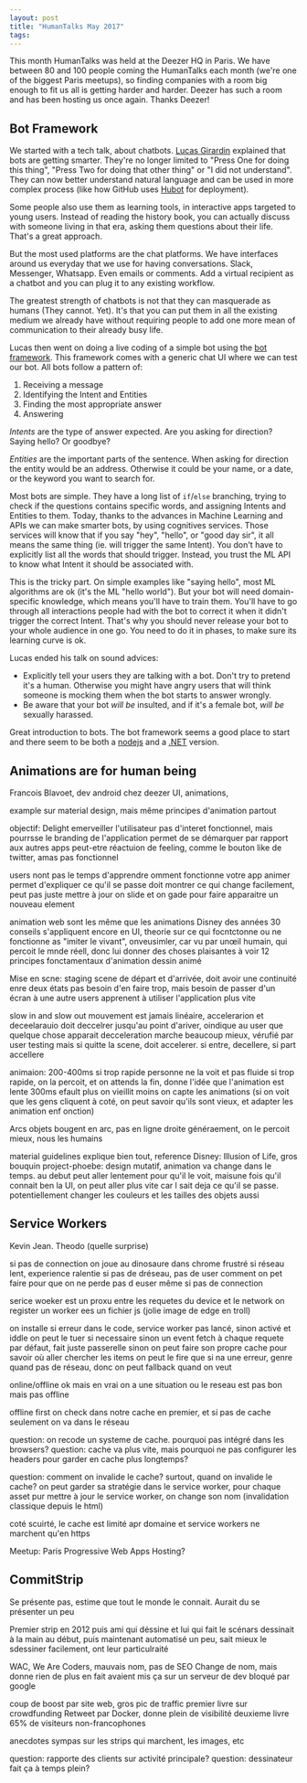 ```yaml
---
layout: post
title: "HumanTalks May 2017"
tags:
---
```


This month HumanTalks was held at the Deezer HQ in Paris. We have between 80 and
100 people coming the HumanTalks each month (we're one of the biggest Paris
meetups), so finding companies with a room big enough to fit us all is getting
harder and harder. Deezer has such a room and has been hosting us once again.
Thanks Deezer!

## Bot Framework

We started with a tech talk, about chatbots. [Lucas Girardin][1] explained that
bots are getting smarter. They're no longer limited to "Press One for doing this
thing", "Press Two for doing that other thing" or "I did not understand". They
can now better understand natural language and can be used in more complex
process (like how GitHub uses [Hubot][2] for deployment).

Some people also use them as learning tools, in interactive apps targeted to
young users. Instead of reading the history book, you can actually discuss with
someone living in that era, asking them questions about their life. That's
a great approach.

But the most used platforms are the chat platforms. We have interfaces
around us everyday that we use for having conversations. Slack, Messenger,
Whatsapp. Even emails or comments. Add a virtual recipient as a chatbot and you
can plug it to any existing workflow.

The greatest strength of chatbots is not that they can masquerade as humans
(They cannot. Yet). It's that you can put them in all the existing
medium we already have without requiring people to add one more mean of
communication to their already busy life.

Lucas then went on doing a live coding of a simple bot using the [bot
framework][3]. This framework comes with a generic chat UI where we can test our
bot. All bots follow a pattern of:

1. Receiving a message
2. Identifying the Intent and Entities
3. Finding the most appropriate answer
3. Answering

_Intents_ are the type of answer expected. Are you asking for direction? Saying
hello? Or goodbye?

_Entities_ are the important parts of the sentence. When asking
for direction the entity would be an address. Otherwise it could be your name,
or a date, or the keyword you want to search for.

Most bots are simple. They have a long list of `if`/`else` branching, trying to
check if the questions contains specific words, and assigning Intents and
Entities to them. Today, thanks to the advances in Machine Learning and APIs we
can make smarter bots, by using cognitives services. Those services will know
that if you say "hey", "hello", or "good day sir", it all means the same thing
(ie. will trigger the same Intent). You don't have to explicitly list all the
words that should trigger. Instead, you trust the ML API to know what Intent it
should be associated with.

This is the tricky part. On simple examples like "saying hello", most ML
algorithms are ok (it's the ML "hello world"). But your bot will need
domain-specific knowledge, which means you'll have to train them. You'll have to
go through all interactions people had with the bot to correct it when it didn't
trigger the correct Intent. That's why you should never release your bot to your
whole audience in one go. You need to do it in phases, to make sure its learning
curve is ok.

Lucas ended his talk on sound advices:

- Explicitly tell your users they are talking with a bot. Don't try to pretend
  it's a human. Otherwise you might have angry users that will think someone is
  mocking them when the bot starts to answer wrongly.
- Be aware that your bot *will be* insulted, and if it's a female bot, *will be*
  sexually harassed.

Great introduction to bots. The bot framework seems a good place to start and
there seem to be both a [nodejs][4] and a [.NET][5] version.


## Animations are for human being

Francois Blavoet, dev android chez deezer
UI, animations,

example sur material design, mais même principes d'animation partout

objectif: Delight
emerveiller l'utilisateur
pas d'interet fonctionnel, mais pourrsse le branding de l'application
permet de se démarquer par rapport aux autres apps
peut-etre réactuion de feeling, comme le bouton like de twitter, amas pas
fonctionnel

users nont pas le temps d'apprendre  omment fonctionne votre app
animer permet d'expliquer ce qu'il se passe
doit montrer ce qui change facilement, peut pas juste mettre à jour
on slide et on gade pour faire apparaitre un nouveau element

animation web sont les même que les animations Disney des années 30
conseils s'appliquent encore en UI, theorie sur ce qui focntctonne ou ne
fonctionne as
"imiter le vivant", onveusimler, car vu par unœil humain, qui percoit le mnde
réell, donc lui donner des choses plaisantes à voir
12 principes fonctamentaux d'animation dessin animé

Mise en scne: staging
scene de départ et d'arrivée, doit avoir une continuité enre deux états
pas besoin d'en faire trop, mais besoin de passer d'un écran à une autre
users apprenent à utiliser l'application plus vite

slow in and slow out
mouvement est jamais linéaire, accelerarion et deceelarauio
doit deccelrer jusqu'au point d'ariver, oindique au user que quelque chose
apparait
decceleration marche beaucoup mieux, vérufié par user testing
mais si quitte la scene, doit accelerer.
si entre, decellere, si part accellere

animaion: 200-400ms
si trop rapide personne ne la voit et pas fluide
si trop rapide, on la percoit, et on attends la fin, donne l'idée que
l'animation est lente
300ms efault
plus on vieillit moins on capte les animations (si on voit que les gens cliquent
à coté, on peut savoir qu'ils sont vieux, et adapter les animation enf onction)

Arcs
objets bougent en arc, pas en ligne droite généraement, on le percoit mieux,
nous les humains

material guidelines explique bien tout, reference
Disney: Illusion of Life, gros bouquin
project-phoebe: design mutatif, animation va change dans le temps. au debut peut
aller lentement pour qu'il le voit, maisune  fois qu'il connait ben la UI, on
peut aller plus vite car l sait deja ce qu'il se passe. potentiellement changer
les couleurs et les tailles des objets aussi


## Service Workers

Kevin Jean. Theodo (quelle surprise)

si pas de connection on joue au dinosaure dans chrome
frustré
si réseau lent, experience ralentie
si pas de dréseau, pas de user
comment on pet faire pour que on ne perde pas d euser même si pas de connection

serice woeker est un proxu entre les requetes du device et le network
on register un worker ees un fichier js
(jolie image de edge en troll)

on installe
si erreur dans le code, service worker pas lancé, sinon activé et iddle
on peut le tuer si necessaire
sinon un event fetch à chaque requete
par défaut, fait juste passerelle
sinon on peut faire son propre cache pour savoir où aller chercher les items
on peut le fire que si na  une erreur, genre quand pas de réseau, donc on peut
fallback quand on veut

online/offline ok
mais en vrai on a une situation ou le reseau est pas bon mais pas offline

offline first
on check dans notre cache en premier, et si pas de cache seulement on va dans le
réseau

question: on recode un systeme de cache. pourquoi pas intégré dans les browsers?
question: cache va plus vite, mais pourquoi ne pas configurer les headers pour
garder en cache plus longtemps?

question: comment on invalide le cache?
surtout, quand on invalide le cache? on peut garder sa stratégie dans le service
worker, pour chaque asset
pur mettre à jour le service worker, on change son nom (invalidation classique
depuis le html)

coté scuirté, le cache est limité apr domaine et service workers ne marchent
qu'en https

Meetup: Paris Progressive Web Apps
Hosting?

## CommitStrip

Se présente pas, estime que tout le monde le connait. Aurait du se présenter un
peu

Premier strip en 2012
puis ami qui déssine et lui qui fait le scénars
dessinait à la main au début, puis maintenant automatisé un peu, sait mieux le
sdessiner facilement, ont leur particulraité

WAC, We Are Coders, mauvais nom, pas de SEO
Change de nom, mais donne rien de plus
en fait avaient mis ça sur un serveur de dev bloqué par google

coup de boost par site web, gros pic de traffic
premier livre sur crowdfunding
Retweet par Docker, donne plein de visibilité
deuxieme livre
65% de visiteurs non-francophones

anecdotes sympas sur les strips qui marchent, les images, etc

question: rapporte des clients sur activité principale?
question: dessinateur fait ça à temps plein?


[1]: https://twitter.com/pykpyky
[2]: https://speakerdeck.com/helaili/chatops-at-github
[3]: https://dev.botframework.com/
[4]: https://docs.botframework.com/en-us/node/builder/overview/#navtitle
[5]: https://docs.botframework.com/en-us/csharp/builder/sdkreference/
